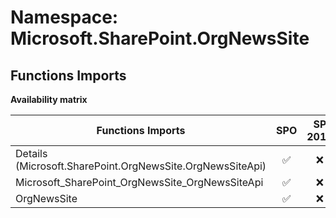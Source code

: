 # Namespace: Microsoft.SharePoint.OrgNewsSite

## Functions Imports

**Availability matrix**

Functions Imports | SPO | SP 2019 | SP 2016 | SP 2013
----------|:---:|:-------:|:-------:|:-------:
Details (Microsoft.SharePoint.OrgNewsSite.OrgNewsSiteApi) | ✅ | ❌ | ❌ | ❌
Microsoft_SharePoint_OrgNewsSite_OrgNewsSiteApi | ✅ | ❌ | ❌ | ❌
OrgNewsSite | ✅ | ❌ | ❌ | ❌
